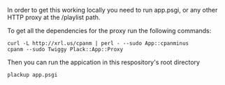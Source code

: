 In order to get this working locally you need to run app.psgi, or any other
HTTP proxy at the /playlist path.

To get all the dependencies for the proxy run the following commands:

    curl -L http://xrl.us/cpanm | perl - --sudo App::cpanminus
    cpanm --sudo Twiggy Plack::App::Proxy

Then you can run the appication in this respository's root directory

    plackup app.psgi
